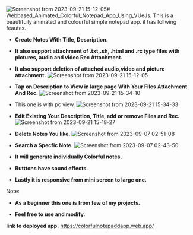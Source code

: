 ![Screenshot from 2023-09-21 15-12-05](https://github.com/AR1Ablock/Webbased_Animated_Colorful_Notepad_App/assets/78879680/b27687ad-448a-4044-b334-d1c5731b1675)# Webbased_Animated_Colorful_Notepad_App_Using_VUeJs.
This is a beautifully animated and colourful simple notepad app. 
it has follwing feautes.

* **Create Notes With Title, Description.**
* **It also support attachment of .txt,.sh, .html and .rc type files with pictures, audio and video Rec Attachment.**
* **It also support deletion of attached audio,video and picture attachment.**
![Screenshot from 2023-09-21 15-12-05](https://github.com/AR1Ablock/Webbased_Animated_Colorful_Notepad_App/assets/78879680/f4d6063e-ea48-454a-b1e6-168bbaf1c819)

* **Tap on Description to View in large page With Your Files Attachment And Rec.**
![Screenshot from 2023-09-21 15-34-10](https://github.com/AR1Ablock/Webbased_Animated_Colorful_Notepad_App/assets/78879680/786b8c18-415b-43f1-ab06-03d9e693cbdb)
* This one is with pc view.
![Screenshot from 2023-09-21 15-34-33](https://github.com/AR1Ablock/Webbased_Animated_Colorful_Notepad_App/assets/78879680/e0ac419e-1a35-49ef-8a41-7a6d6ba2a195)


* **Edit Existing Your Description, Title, add or remove Files and Rec.**
![Screenshot from 2023-09-21 15-18-27](https://github.com/AR1Ablock/Webbased_Animated_Colorful_Notepad_App/assets/78879680/61bf7edf-941c-466b-a207-a0b01c1aa90d)

* **Delete Notes You like.**
![Screenshot from 2023-09-07 02-51-08](https://github.com/AR1Ablock/Webbased_Animated_Colorful_Notepad_App/assets/78879680/cd4e6186-c023-4480-929c-219f9b146364)

* **Search a Specfic Note.**
![Screenshot from 2023-09-07 02-43-50](https://github.com/AR1Ablock/Webbased_Animated_Colorful_Notepad_App/assets/78879680/6e0a9e08-fa8e-4fce-9b0f-4e9a7bbec478)

* **It will generate individually Colorful notes.**

* **Butttons have sound effects.**

* **Lastly it is responsive from mini screen to large one.**

Note:
* **As a beginner this one is from few of my projects.**

* **Feel free to use and modify.**

**link to deployed app.**
https://colorfulnotepaddapp.web.app/
